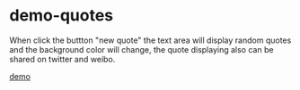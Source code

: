 # demo-quotes
 When click the buttton "new quote" the text area will display random quotes and the background color will change, the quote displaying also can be shared on twitter and weibo.

[demo](https://shirley5li.github.io/demo-quotes/index.html)




